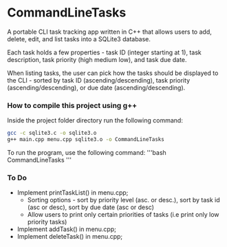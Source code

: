 # CommandLineTasks

A portable CLI task tracking app written in C++ that allows users to add, delete, edit, and list tasks into a SQLite3 database.

Each task holds a few properties - task ID (integer starting at 1), task description, task priority (high medium low), and task due date.

When listing tasks, the user can pick how the tasks should be displayed to the CLI - sorted by task ID (ascending/descending), task priority (ascending/descending), or due date (ascending/descending).

### How to compile this project using g++

Inside the project folder directory run the following command:

```bash
gcc -c sqlite3.c -o sqlite3.o
g++ main.cpp menu.cpp sqlite3.o -o CommandLineTasks
```

To run the program, use the following command:
'''bash
CommandLineTasks
'''

### To Do

- Implement printTaskList() in menu.cpp;
  - Sorting options - sort by priority level (asc. or desc.), sort by task id (asc or desc), sort by due date (asc or desc)
  - Allow users to print only certain priorities of tasks (i.e print only low priority tasks)
- Implement addTask() in menu.cpp;
- Implement deleteTask() in menu.cpp;
